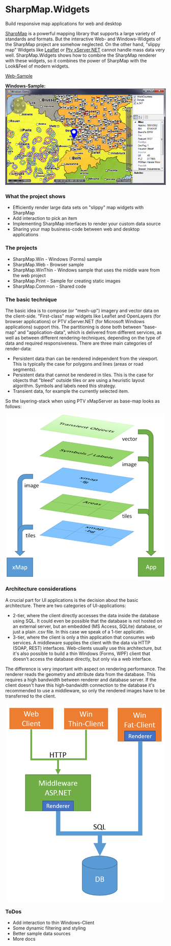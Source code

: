 # SharpMap.Widgets
Build responsive map applications for web and desktop

[SharpMap](https://github.com/SharpMap) is a powerful mapping library that supports a large variety of standards and formats.
But the interactive Web- and Windows-Widgets of the SharpMap project are somehow neglected. On the other hand, "slippy map" Widgets like [Leaflet](http://leafletjs.com/) or [Ptv xServer.NET](https://github.com/ptv-logistics/xserver.net) cannot handle mass data very well. SharpMap.Widgets shows how to combine the SharpMap renderer with these widgets, so it combines the power of SharpMap with the Look&Feel of modern widgets.

[Web-Sample](http://176.95.37.29/SharpMap.Widgets/)

**Windows-Sample:**
![Windows-Sample](/Doc/SharpMap.Win.png)

### What the project shows
* Efficiently render large data sets on "slippy" map widgets with SharpMap
* Add interaction to pick an item
* Implementing SharpMap interfaces to render your custom data source
* Sharing your map business-code between web and desktop applications

### The projects
* SharpMap.Win - Windows (Forms) sample
* SharpMap.Web - Browser sample
* SharpMap.WinThin - Windows sample that uses the middle ware from the web project
* SharpMap.Print - Sample for creating static images
* SharpMap.Common - Shared code

### The basic technique

The basic idea is to compose (or "mesh-up") imagery and vector data on the client-side. "First-class" map widgets like Leaflet and OpenLayers (for browser applications) or PTV xServer.NET (for Microsoft Windows applications) support this. The partitioning is done both between "base-map" and "application-data", which is delivered from different services, as well as between different rendering-techniques, depending on the type of data and required responsiveness. There are three main categories of render-data:

* Persistent data than can be rendered independent from the viewport. This is typically the case for polygons and lines (areas or road segments).
* Persistent data that cannot be rendered in tiles. This is the case for objects that "bleed" outside tiles or are using a heuristic layout algorithm. Symbols and labels need this strategy.
* Transient data, for example the currently selected item.

So the layering-stack when using PTV xMapServer as base-map looks as follows:

<a href="url"><img src="/Doc//ClientComposition.png" align="center" width="600" ></a>

### Architecture considerations

A crucial part for UI applications is the decision about the basic architecture. There are two categories of UI-applications:

* 2-tier, where the client directly accesses the data inside the database using SQL. It could even be possible that the database is not  hosted on an external server, but an embedded (MS Access, SQLite) database, or just a plain .csv file. In this case we speak of a 1-tier applicatin.
* 3-tier, where the client is only a thin application that consumes web services. A middleware supplies the client with the data via HTTP (SOAP, REST) interfaces. Web-clients usually use this architecture, but it's also possible to build a thin Windows (Forms, WPF) client that doesn't access the database directly, but only via a web interface.

The difference is very important with aspect on rendering performance. The renderer reads the geometry and attribute data from the database. This requires a high bandwidth between renderer and database server. If the client doesn't have this high-bandwidth connection to the database it's recommended to use a middleware, so only the rendered images have to be transferred to the client.

<a href="url"><img src="/Doc/RenderArchitecture.png" align="center" width="600" ></a>

### ToDos
* Add interaction to thin Windows-Client
* Some dynamic filtering and styling
* Better sample data sources
* More docs
